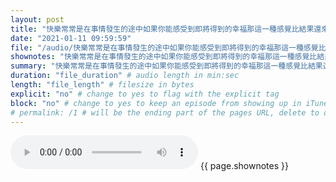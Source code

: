 ```yaml
---
layout: post
title: "快樂常常是在事情發生的途中如果你能感受到即將得到的幸福那這一種感覺比結果還來得強大" # quotes allow forbidden characters like the colon
date: "2021-01-11 09:59:59"
file: "/audio/快樂常常是在事情發生的途中如果你能感受到即將得到的幸福那這一種感覺比結果還來得強大.mp3"
shownotes: "快樂常常是在事情發生的途中如果你能感受到即將得到的幸福那這一種感覺比結果還來得強大"
summary: "快樂常常是在事情發生的途中如果你能感受到即將得到的幸福那這一種感覺比結果還來得強大"
duration: "file_duration" # audio length in min:sec
length: "file_length" # filesize in bytes
explicit: "no" # change to yes to flag with the explicit tag
block: "no" # change to yes to keep an episode from showing up in iTunes
# permalink: /1 # will be the ending part of the pages URL, delete to default to the title
---
```


<audio controls>
<source src="{{site.url}}{{site.baseurl}}{{ page.file }}" type="audio/x-mp3">
Your browser does not support the audio element.
</audio>
{{ page.shownotes }}
